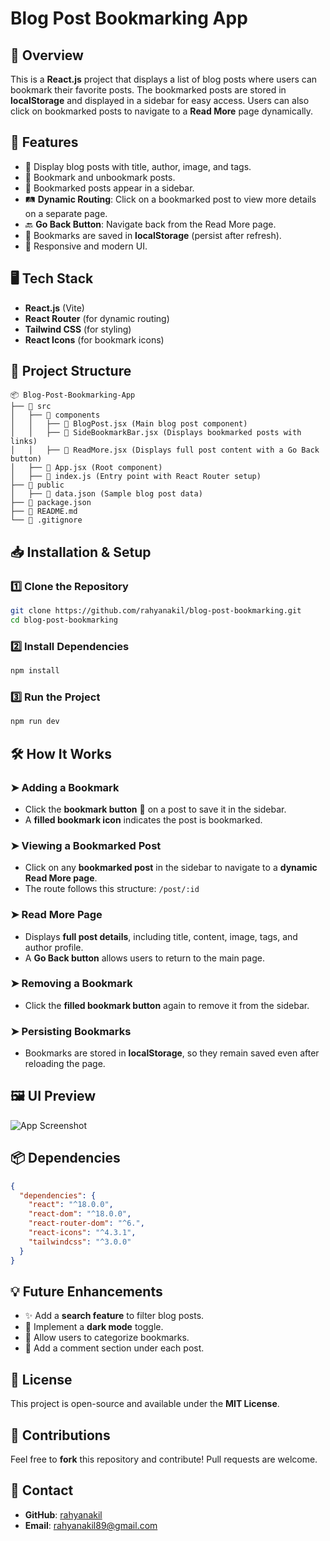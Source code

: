 # Blog Post Bookmarking App

## 📌 Overview
This is a **React.js** project that displays a list of blog posts where users can bookmark their favorite posts. The bookmarked posts are stored in **localStorage** and displayed in a sidebar for easy access. Users can also click on bookmarked posts to navigate to a **Read More** page dynamically.

## 🚀 Features
- 📝 Display blog posts with title, author, image, and tags.
- 🔖 Bookmark and unbookmark posts.
- 📌 Bookmarked posts appear in a sidebar.
- 🛤️ **Dynamic Routing**: Click on a bookmarked post to view more details on a separate page.
- 🔙 **Go Back Button**: Navigate back from the Read More page.
- 💾 Bookmarks are saved in **localStorage** (persist after refresh).
- 🎨 Responsive and modern UI.

## 🖥️ Tech Stack
- **React.js** (Vite)
- **React Router** (for dynamic routing)
- **Tailwind CSS** (for styling)
- **React Icons** (for bookmark icons)

## 📂 Project Structure
```
📦 Blog-Post-Bookmarking-App
├── 📂 src
│   ├── 📂 components
│   │   ├── 📜 BlogPost.jsx (Main blog post component)
│   │   ├── 📜 SideBookmarkBar.jsx (Displays bookmarked posts with links)
│   │   ├── 📜 ReadMore.jsx (Displays full post content with a Go Back button)
│   ├── 📜 App.jsx (Root component)
│   ├── 📜 index.js (Entry point with React Router setup)
├── 📜 public
│   ├── 📜 data.json (Sample blog post data)
├── 📜 package.json
├── 📜 README.md
└── 📜 .gitignore
```

## 📥 Installation & Setup
### 1️⃣ Clone the Repository
```sh
git clone https://github.com/rahyanakil/blog-post-bookmarking.git
cd blog-post-bookmarking
```
### 2️⃣ Install Dependencies
```sh
npm install
```
### 3️⃣ Run the Project
```sh
npm run dev
```

## 🛠️ How It Works
### ➤ **Adding a Bookmark**
- Click the **bookmark button** 🔖 on a post to save it in the sidebar.
- A **filled bookmark icon** indicates the post is bookmarked.

### ➤ **Viewing a Bookmarked Post**
- Click on any **bookmarked post** in the sidebar to navigate to a **dynamic Read More page**.
- The route follows this structure: `/post/:id`

### ➤ **Read More Page**
- Displays **full post details**, including title, content, image, tags, and author profile.
- A **Go Back button** allows users to return to the main page.

### ➤ **Removing a Bookmark**
- Click the **filled bookmark button** again to remove it from the sidebar.

### ➤ **Persisting Bookmarks**
- Bookmarks are stored in **localStorage**, so they remain saved even after reloading the page.

## 🖼️ UI Preview
![App Screenshot](https://i.ibb.co.com/xKswbJCc/Screenshot-2025-02-05-144212.png)

## 📦 Dependencies
```json
{
  "dependencies": {
    "react": "^18.0.0",
    "react-dom": "^18.0.0",
    "react-router-dom": "^6.",
    "react-icons": "^4.3.1",
    "tailwindcss": "^3.0.0"
  }
}
```

## 💡 Future Enhancements
- ✨ Add a **search feature** to filter blog posts.
- 🌙 Implement a **dark mode** toggle.
- 📌 Allow users to categorize bookmarks.
- 📝 Add a comment section under each post.

## 📜 License
This project is open-source and available under the **MIT License**.

## 🙌 Contributions
Feel free to **fork** this repository and contribute! Pull requests are welcome.

## 📧 Contact
- **GitHub**: [rahyanakil](https://github.com/rahyanakil)
- **Email**: rahyanakil89@gmail.com


